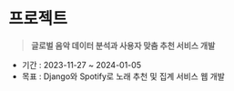 # 프로젝트
> **글로벌 음악 데이터 분석과 사용자 맞춤 추천 서비스 개발**

- 기간 : 2023-11-27 ~ 2024-01-05
- 목표 : Django와 Spotify로 노래 추천 및 집계 서비스 웹 개발